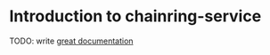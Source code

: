 # Introduction to chainring-service

TODO: write [great documentation](http://jacobian.org/writing/what-to-write/)
